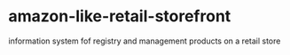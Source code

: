 # amazon-like-retail-storefront
information system fof registry and management products on a retail store  
